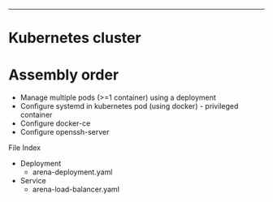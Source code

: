 ----------------------------------------------------------------------
# Kubernetes cluster 
# Assembly order 
  - Manage multiple pods (>=1 container) using a deployment
  - Configure systemd in kubernetes pod (using docker) - privileged container
  - Configure docker-ce 
  - Configure openssh-server
  
File Index
 - Deployment
   - arena-deployment.yaml 
 - Service
   - arena-load-balancer.yaml 


